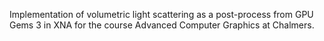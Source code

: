 Implementation of volumetric light scattering as a post-process from GPU Gems 3 in XNA for the course Advanced Computer Graphics at Chalmers.